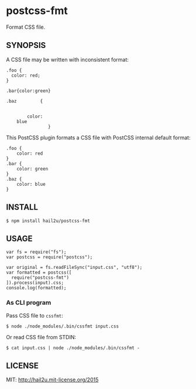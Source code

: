 postcss-fmt
===========

Format CSS file.


SYNOPSIS
--------

A CSS file may be written with inconsistent format:

    .foo {
      color: red;
    }
    
    .bar{color:green}
    
    .baz         {
    
    
          	color:
        blue
                  	}

This PostCSS plugin formats a CSS file with PostCSS internal default format:

    .foo {
        color: red
    }
    .bar {
        color: green
    }
    .baz {
        color: blue
    }


INSTALL
-------

    $ npm install hail2u/postcss-fmt


USAGE
-----

    var fs = require("fs");
    var postcss = require("postcss");
    
    var original = fs.readFileSync("input.css", "utf8");
    var formatted = postcss([
      require("postcss-fmt")
    ]).process(input).css;
    console.log(formatted);


### As CLI program

Pass CSS file to `cssfmt`:

    $ node ./node_modules/.bin/cssfmt input.css

Or read CSS file from STDIN:

    $ cat input.css | node ./node_modules/.bin/cssfmt -


LICENSE
-------

MIT: http://hail2u.mit-license.org/2015
